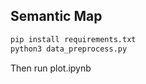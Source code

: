 ## Semantic Map

```python
pip install requirements.txt
python3 data_preprocess.py
```
Then run plot.ipynb
